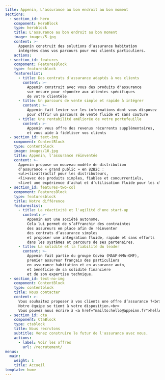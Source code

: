 ```yaml
---
title: Appenin, L'assurance au bon endroit au bon moment
sections:
  - section_id: hero
    component: HeroBlock
    type: heroblock
    title: L'assurance au bon endroit au bon moment
    image: images/5.jpg
    content: >-
      Appenin construit des solutions d’assurance habitation
      intégrées dans vos parcours pour vos clients particuliers.
    actions:
  - section_id: features
    component: FeaturesBlock
    type: featuresblock
    featureslist:
      - title: Des contrats d'assurance adaptés à vos clients
        content: >-
          Appenin construit avec vous des produits d'assurance
          sur mesure pour répondre aux attentes spécifiques 
          de votre clientèle
      - title: Un parcours de vente simple et rapide à intégrer
        content: >-
          Appenin fait levier sur les informations dont vous disposez 
          pour offrir un parcours de vente fluide et sans couture
      - title: Une rentabilité améliorée de votre portefeuille
        content: >-
          Appenin vous offre des revenus récurrents supplémentaires, 
          et vous aide à fidéliser vos clients
  - section_id: text-img
    component: ContentBlock
    type: contentblock
    image: images/10.jpg
    title: Appenin, l'assurance réinventée
    content: >-
      Appenin propose un nouveau modèle de distribution 
      d’assurance « grand public » en B2B2C : 
      <ul><li>attractif pour les distributeurs,
      <li>avec des produits simples, fiables et concurrentiels,
      <li>et une expérience d’achat et d’utilisation fluide pour les clients.</ul>
  - section_id: features-two-col
    component: FeaturesBlock
    type: featuresblock
    title: Notre différence
    featureslist:
      - title: La réactivité et l'agilité d'une start-up
        content: >-
          Appenin est une société autonome. 
          Cela lui permet de s’affranchir des contraintes 
          des assureurs en place afin de réinventer 
          des contrats d’assurance simples 
          et proposer une intégration fluide, rapide et sans efforts 
          dans les systèmes et parcours de ses partenaires.
      - title: La solidité et la fiabilité du leader
        content: >-
          Appenin fait partie du groupe Covéa (MAAF-MMA-GMF),
          premier assureur français des particuliers 
          en assurance habitation et en assurance auto,
          et bénéficie de sa solidité financière
          et de son expertise technique.
  - section_id: text-no-img
    component: ContentBlock
    type: contentblock
    title: Nous contacter
    content: >-
      Vous souhaitez proposer à vos clients une offre d’assurance ?<br>
      Notre équipe se tient à votre disposition.<br>
      Vous pouvez nous écrire à <a href="mailto:hello@appeinn.fr">hello@appenin.fr</a>.
  - section_id: cta
    component: CtaBlock
    type: ctablock
    title: Nous recrutons
    subtitle: Venez construire le futur de l'assurance avec nous.
    actions:
      - label: Voir les offres
        url: /recrutement/
menus:
  main:
    weight: 1
    title: Accueil
template: home
---
```

